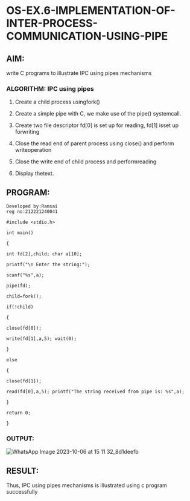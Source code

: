 # OS-EX.6-IMPLEMENTATION-OF-INTER-PROCESS-COMMUNICATION-USING-PIPE

## AIM:

write C programs to illustrate IPC using pipes mechanisms

### ALGORITHM: IPC using pipes

1. Create a child process usingfork()

2. Create a simple pipe with C, we make use of the pipe() systemcall.

3. Create two file descriptor fd[0] is set up for reading, fd[1] isset up forwriting

4. Close the read end of parent process using close() and perform writeoperation

5. Close the write end of child process and performreading

6. Display thetext.

## PROGRAM:
```
Developed by:Ramsai
reg no:212221240041

```
```
#include <stdio.h>

int main()

{

int fd[2],child; char a[10];

printf("\n Enter the string:");

scanf("%s",a);

pipe(fd);

child=fork();

if(!child)

{

close(fd[0]);

write(fd[1],a,5); wait(0);

}

else

{

close(fd[1]);

read(fd[0],a,5); printf("The string received from pipe is: %s",a);

}

return 0;

}
```

### OUTPUT:

![WhatsApp Image 2023-10-06 at 15 11 32_8d1deefb](https://github.com/Ramsai1234/OS-EX.6-IMPLEMENTATION-OF-INTER-PROCESS-COMMUNICATION-USING-PIPE/assets/94269989/2a72fb91-91bf-472d-b357-3cfb0076eeb5)


## RESULT:
Thus, IPC using pipes mechanisms is illustrated using c program successfully
